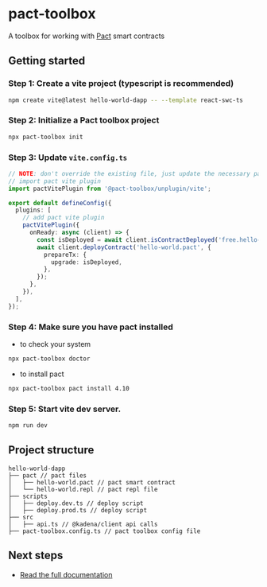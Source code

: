 # pact-toolbox

A toolbox for working with [Pact](https://docs.kadena.io/pact) smart contracts

## Getting started

### Step 1: Create a vite project (typescript is recommended)

```bash
npm create vite@latest hello-world-dapp -- --template react-swc-ts
```

### Step 2: Initialize a Pact toolbox project

```bash
npx pact-toolbox init
```

### Step 3: Update `vite.config.ts`

```typescript
// NOTE: don't override the existing file, just update the necessary parts.
// import pact vite plugin
import pactVitePlugin from '@pact-toolbox/unplugin/vite';

export default defineConfig({
  plugins: [
    // add pact vite plugin
    pactVitePlugin({
      onReady: async (client) => {
        const isDeployed = await client.isContractDeployed('free.hello-world');
        await client.deployContract('hello-world.pact', {
          prepareTx: {
            upgrade: isDeployed,
          },
        });
      },
    }),
  ],
});
```

### Step 4: Make sure you have pact installed

- to check your system

```bash
npx pact-toolbox doctor
```

- to install pact

```bash
npx pact-toolbox pact install 4.10
```

### Step 5: Start vite dev server.

```bash
npm run dev
```

## Project structure

```
hello-world-dapp
├── pact // pact files
│   ├── hello-world.pact // pact smart contract
│   └── hello-world.repl // pact repl file
├── scripts
│   ├── deploy.dev.ts // deploy script
│   ├── deploy.prod.ts // deploy script
├── src
│   ├── api.ts // @kadena/client api calls
├── pact-toolbox.config.ts // pact toolbox config file
```

## Next steps

- [Read the full documentation](https://pact-toolbox.github.io/docs)
